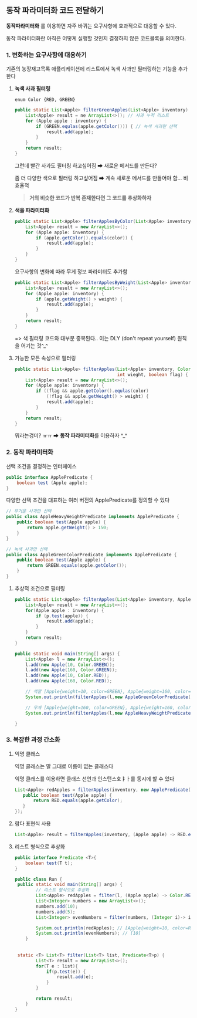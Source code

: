 ## 동작 파라미터화 코드 전달하기

**동작파라미터화** 를 이용하면 자주 바뀌는 요구사항에 효과적으로 대응할 수 있다.

동작 파라미터화란 아직은 어떻게 실행할 것인지 결정하지 않은 코드블록을 의미한다.



### 1. 변화하는 요구사항에 대응하기

기존의 농장재고목록 애플리케이션에 리스트에서 녹색 사과만 필터링하는 기능을 추가한다

1. **녹색 사과 필터링**

   `enum Color {RED, GREEN}`

   ```java
   public static List<Apple> filterGreenApples(List<Apple> inventory) {
       List<Apple> result = ne ArrayList<>(); // 사과 누적 리스트
       for (Apple apple : inventory) {
           if (GREEN.equlas(apple.getColor())) { // 녹색 사과만 선택
               result.add(apple);
           }
       }
       return result;
   }
   ```

   그런데 빨간 사과도 필터링 하고싶어짐 ➡ 새로운 메서드를 만든다?

   좀 더 다양한 색으로 필터링 하고싶어짐 ➡ 계속 새로운 메서드를 만들어야 함... 비효율적

   > **거의 비슷한 코드가 반복 존재한다면 그 코드를 추상화하자**

2. **색을 파라미터화**

   ```java
   public static List<Apple> filterApplesByColor(List<Apple> inventory, Color color) {
       List<Apple> result = new ArrayList<>();
       for (Apple apple: inventory) {
           if (apple.getColor().equals(color)) {
               result.add(apple);
           }
       }
   }
   ```

   요구사항의 변화에 따라 무게 정보 파라미터도 추가함

   ```java
   public static List<Apple> filterApplesByWeight(List<Apple> inventory, int weight) {
       List<Apple> result = new ArrayList<>();
       for (Apple apple: inventory) {
           if (apple.getWeight() > weight) {
               result.add(apple);
           }
       }
       return result;
   }
   ```

   => 색 필터링 코드와 대부분 중복된다.. 이는 DLY (don't repeat yourself) 원칙을 어기는 것^_^

3. 가능한 모든 속성으로 필터링

   ```java
   public static List<Apple> filterApples(List<Apple> inventory, Color color, 
                                          int wieght, boolean flag) {
       List<Apple> result = new ArrayList<>();
       for (Apple apple: inventory) {
           if ((flag && apple.getColor().equlas(color)
               (!flag && apple.getWeight() > weight) {
               result.add(apple);
           }
       }
       return result;
   }
   ```

   뭐라는겅미? ㅠㅠ ➡ **동작 파라미터화**를 이용하자 ^_^

### 2. 동작 파라미터화

선택 조건을 결정하는 인터페이스

```java
public interface ApplePredicate {
    boolean test (Apple apple);
}
```



다양한 선택 조건을 대표하는 여러 버전의  ApplePredicate를 정의할 수 있다

```java
// 무거운 사과만 선택
public class AppleHeavyWeightPredicate implements ApplePredicate {
    public boolean test(Apple apple) {
        return apple.getWeight() > 150;
    }
}

// 녹색 사과만 선택
public class AppleGreenColorPredicate implements ApplePredicate {
    public boolean test(Apple apple) {
        return GREEN.equals(apple.getColor());
    }
}
```

1. 추상적 조건으로 필터링

   ```java
   public static List<Apple> filterApples(List<Apple> inventory, ApplePredicate p) {
       List<Apple> result = new ArrayList<>();
       for(Apple apple : inventory) {
           if (p.test(apple)) {
               result.add(apple);
           }
       }
       return result;
   }
   ```

   ```java
   public static void main(String[] args) {
       List<Apple> l = new ArrayList<>();
       l.add(new Apple(10, Color.GREEN));
       l.add(new Apple(160, Color.GREEN));
       l.add(new Apple(10, Color.RED));
       l.add(new Apple(160, Color.RED));
   
       // 색깔 [Apple{weight=10, color=GREEN}, Apple{weight=160, color=GREEN}]
       System.out.println(filterApples(l,new AppleGreenColorPredicate()));
   
       // 무게 [Apple{weight=160, color=GREEN}, Apple{weight=160, color=RED}] 
       System.out.println(filterApples(l,new AppleHeavyWeightPredicate()));
   
   }
   ```

### 3.  복잡한 과정 간소화

1. 익명 클래스

   익명 클래스는 말 그대로 이름이 없는 클래스다

   익명 클래스를 이용하면 클래스 선언과 인스턴스호ㅑㅏ를 동시에 할 수 있다

   ```java
   List<Apple> redApples = filterApples(inventory, new ApplePredicate() {
      public boolean test(Apple apple) {
          return RED.equals(apple.getColor);
      }
   });
   ```

2. 람다 표현식 사용

   ```java
   List<Apple> result = filterApples(inventory, (Apple apple) -> RED.equals(apple.getColor));
   ```

3. 리스트 형식으로 추상화

   ```java
   public interface Predicate <T>{
       boolean test(T t);
   }
   ```

   ```java
   public class Run {
   	public static void main(String[] args) {
           // 리스트 형식으로 추상화
           List<Apple> redApples = filter(l, (Apple apple) -> Color.RED.equals(apple.getColor()));
           List<Integer> numbers = new ArrayList<>();
           numbers.add(10);
           numbers.add(5);
           List<Integer> evenNumbers = filter(numbers, (Integer i)-> i% 2 == 0);
   
           System.out.println(redApples); // [Apple{weight=10, color=RED}, Apple{weight=160, color=RED}]
           System.out.println(evenNumbers); // [10]
       }
       
       
   	static <T> List<T> filter(List<T> list, Predicate<T>p) {
           List<T> result = new ArrayList<>();
           for(T e : list){
               if(p.test(e)) {
                   result.add(e);
               }
           }
   
           return result;
       }
   }
   ```

   

